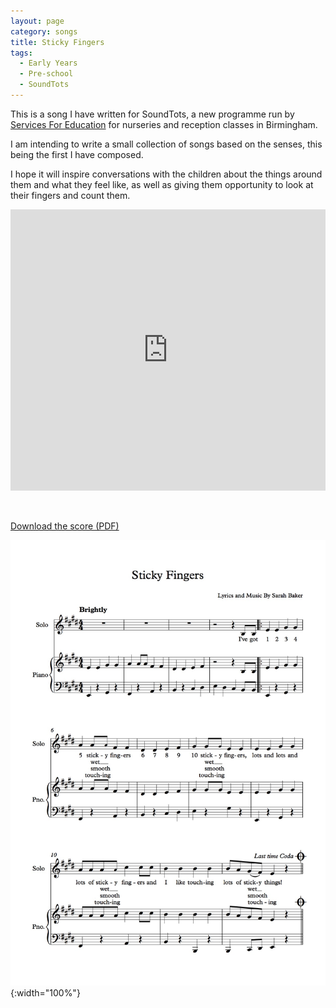 ```yaml
---
layout: page
category: songs
title: Sticky Fingers
tags:
  - Early Years
  - Pre-school
  - SoundTots
---
```


This is a song I have written for SoundTots, a new programme run by [Services For Education](www.servicesforeducation.co.uk) for nurseries and reception classes in Birmingham.

I am intending to write a small collection of songs based on the senses, this being the first I have composed.

I hope it will inspire conversations with the children about the things around them and what they feel like, as well as giving them opportunity to look at their fingers and count them.

<iframe width="100%" height="450" scrolling="no" frameborder="no" src="https://w.soundcloud.com/player/?url=https%3A//api.soundcloud.com/tracks/303204619&amp;auto_play=false&amp;hide_related=false&amp;show_comments=true&amp;show_user=true&amp;show_reposts=false&amp;visual=true"></iframe>

&nbsp;

[Download the score (PDF)](/public/files/sticky-fingers.pdf)

![Sticky Fingers score example](/public/images/scores/sticky-fingers.jpg){:width="100%"}